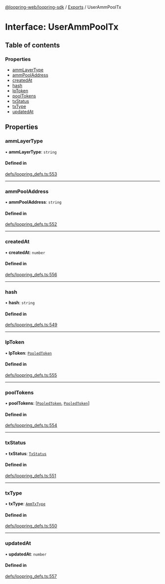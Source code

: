 [@loopring-web/loopring-sdk](../README.md) / [Exports](../modules.md) / UserAmmPoolTx

# Interface: UserAmmPoolTx

## Table of contents

### Properties

- [ammLayerType](UserAmmPoolTx.md#ammlayertype)
- [ammPoolAddress](UserAmmPoolTx.md#ammpooladdress)
- [createdAt](UserAmmPoolTx.md#createdat)
- [hash](UserAmmPoolTx.md#hash)
- [lpToken](UserAmmPoolTx.md#lptoken)
- [poolTokens](UserAmmPoolTx.md#pooltokens)
- [txStatus](UserAmmPoolTx.md#txstatus)
- [txType](UserAmmPoolTx.md#txtype)
- [updatedAt](UserAmmPoolTx.md#updatedat)

## Properties

### ammLayerType

• **ammLayerType**: `string`

#### Defined in

[defs/loopring_defs.ts:553](https://github.com/Loopring/loopring_sdk/blob/1830d54/src/defs/loopring_defs.ts#L553)

___

### ammPoolAddress

• **ammPoolAddress**: `string`

#### Defined in

[defs/loopring_defs.ts:552](https://github.com/Loopring/loopring_sdk/blob/1830d54/src/defs/loopring_defs.ts#L552)

___

### createdAt

• **createdAt**: `number`

#### Defined in

[defs/loopring_defs.ts:556](https://github.com/Loopring/loopring_sdk/blob/1830d54/src/defs/loopring_defs.ts#L556)

___

### hash

• **hash**: `string`

#### Defined in

[defs/loopring_defs.ts:549](https://github.com/Loopring/loopring_sdk/blob/1830d54/src/defs/loopring_defs.ts#L549)

___

### lpToken

• **lpToken**: [`PooledToken`](PooledToken.md)

#### Defined in

[defs/loopring_defs.ts:555](https://github.com/Loopring/loopring_sdk/blob/1830d54/src/defs/loopring_defs.ts#L555)

___

### poolTokens

• **poolTokens**: [[`PooledToken`](PooledToken.md), [`PooledToken`](PooledToken.md)]

#### Defined in

[defs/loopring_defs.ts:554](https://github.com/Loopring/loopring_sdk/blob/1830d54/src/defs/loopring_defs.ts#L554)

___

### txStatus

• **txStatus**: [`TxStatus`](../enums/TxStatus.md)

#### Defined in

[defs/loopring_defs.ts:551](https://github.com/Loopring/loopring_sdk/blob/1830d54/src/defs/loopring_defs.ts#L551)

___

### txType

• **txType**: [`AmmTxType`](../enums/AmmTxType.md)

#### Defined in

[defs/loopring_defs.ts:550](https://github.com/Loopring/loopring_sdk/blob/1830d54/src/defs/loopring_defs.ts#L550)

___

### updatedAt

• **updatedAt**: `number`

#### Defined in

[defs/loopring_defs.ts:557](https://github.com/Loopring/loopring_sdk/blob/1830d54/src/defs/loopring_defs.ts#L557)
